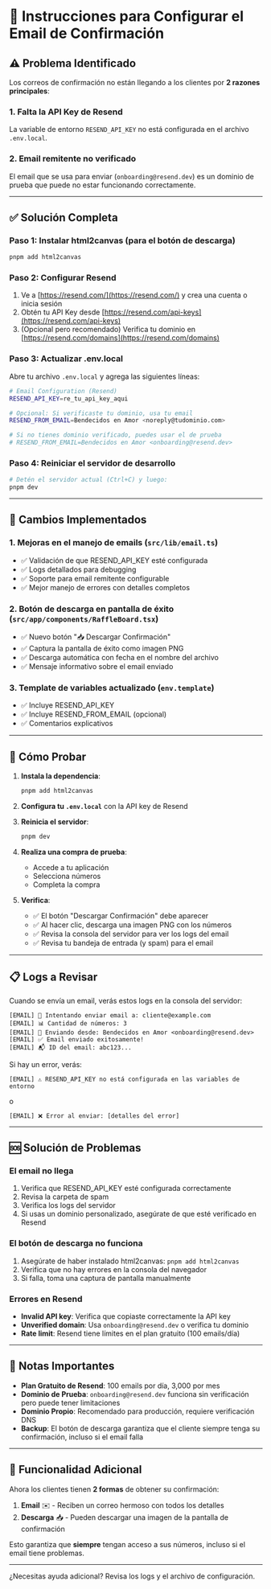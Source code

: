 # 🔧 Instrucciones para Configurar el Email de Confirmación

## ⚠️ Problema Identificado

Los correos de confirmación no están llegando a los clientes por **2 razones principales**:

### 1. **Falta la API Key de Resend**
La variable de entorno `RESEND_API_KEY` no está configurada en el archivo `.env.local`.

### 2. **Email remitente no verificado**
El email que se usa para enviar (`onboarding@resend.dev`) es un dominio de prueba que puede no estar funcionando correctamente.

---

## ✅ Solución Completa

### Paso 1: Instalar html2canvas (para el botón de descarga)

```bash
pnpm add html2canvas
```

### Paso 2: Configurar Resend

1. Ve a [https://resend.com/](https://resend.com/) y crea una cuenta o inicia sesión
2. Obtén tu API Key desde [https://resend.com/api-keys](https://resend.com/api-keys)
3. (Opcional pero recomendado) Verifica tu dominio en [https://resend.com/domains](https://resend.com/domains)

### Paso 3: Actualizar .env.local

Abre tu archivo `.env.local` y agrega las siguientes líneas:

```bash
# Email Configuration (Resend)
RESEND_API_KEY=re_tu_api_key_aqui

# Opcional: Si verificaste tu dominio, usa tu email
RESEND_FROM_EMAIL=Bendecidos en Amor <noreply@tudominio.com>

# Si no tienes dominio verificado, puedes usar el de prueba
# RESEND_FROM_EMAIL=Bendecidos en Amor <onboarding@resend.dev>
```

### Paso 4: Reiniciar el servidor de desarrollo

```bash
# Detén el servidor actual (Ctrl+C) y luego:
pnpm dev
```

---

## 🎯 Cambios Implementados

### 1. **Mejoras en el manejo de emails** (`src/lib/email.ts`)
- ✅ Validación de que RESEND_API_KEY esté configurada
- ✅ Logs detallados para debugging
- ✅ Soporte para email remitente configurable
- ✅ Mejor manejo de errores con detalles completos

### 2. **Botón de descarga en pantalla de éxito** (`src/app/components/RaffleBoard.tsx`)
- ✅ Nuevo botón "📥 Descargar Confirmación"
- ✅ Captura la pantalla de éxito como imagen PNG
- ✅ Descarga automática con fecha en el nombre del archivo
- ✅ Mensaje informativo sobre el email enviado

### 3. **Template de variables actualizado** (`env.template`)
- ✅ Incluye RESEND_API_KEY
- ✅ Incluye RESEND_FROM_EMAIL (opcional)
- ✅ Comentarios explicativos

---

## 🧪 Cómo Probar

1. **Instala la dependencia**:
   ```bash
   pnpm add html2canvas
   ```

2. **Configura tu `.env.local`** con la API key de Resend

3. **Reinicia el servidor**:
   ```bash
   pnpm dev
   ```

4. **Realiza una compra de prueba**:
   - Accede a tu aplicación
   - Selecciona números
   - Completa la compra
   
5. **Verifica**:
   - ✅ El botón "Descargar Confirmación" debe aparecer
   - ✅ Al hacer clic, descarga una imagen PNG con los números
   - ✅ Revisa la consola del servidor para ver los logs del email
   - ✅ Revisa tu bandeja de entrada (y spam) para el email

---

## 📋 Logs a Revisar

Cuando se envía un email, verás estos logs en la consola del servidor:

```
[EMAIL] 📧 Intentando enviar email a: cliente@example.com
[EMAIL] 📊 Cantidad de números: 3
[EMAIL] 📮 Enviando desde: Bendecidos en Amor <onboarding@resend.dev>
[EMAIL] ✅ Email enviado exitosamente!
[EMAIL] 📬 ID del email: abc123...
```

Si hay un error, verás:
```
[EMAIL] ⚠️ RESEND_API_KEY no está configurada en las variables de entorno
```
o
```
[EMAIL] ❌ Error al enviar: [detalles del error]
```

---

## 🆘 Solución de Problemas

### El email no llega
1. Verifica que RESEND_API_KEY esté configurada correctamente
2. Revisa la carpeta de spam
3. Verifica los logs del servidor
4. Si usas un dominio personalizado, asegúrate de que esté verificado en Resend

### El botón de descarga no funciona
1. Asegúrate de haber instalado html2canvas: `pnpm add html2canvas`
2. Verifica que no hay errores en la consola del navegador
3. Si falla, toma una captura de pantalla manualmente

### Errores en Resend
- **Invalid API key**: Verifica que copiaste correctamente la API key
- **Unverified domain**: Usa `onboarding@resend.dev` o verifica tu dominio
- **Rate limit**: Resend tiene límites en el plan gratuito (100 emails/día)

---

## 📝 Notas Importantes

- **Plan Gratuito de Resend**: 100 emails por día, 3,000 por mes
- **Dominio de Prueba**: `onboarding@resend.dev` funciona sin verificación pero puede tener limitaciones
- **Dominio Propio**: Recomendado para producción, requiere verificación DNS
- **Backup**: El botón de descarga garantiza que el cliente siempre tenga su confirmación, incluso si el email falla

---

## 🎁 Funcionalidad Adicional

Ahora los clientes tienen **2 formas** de obtener su confirmación:

1. **Email** ✉️ - Reciben un correo hermoso con todos los detalles
2. **Descarga** 📥 - Pueden descargar una imagen de la pantalla de confirmación

Esto garantiza que **siempre** tengan acceso a sus números, incluso si el email tiene problemas.

---

¿Necesitas ayuda adicional? Revisa los logs y el archivo de configuración.
